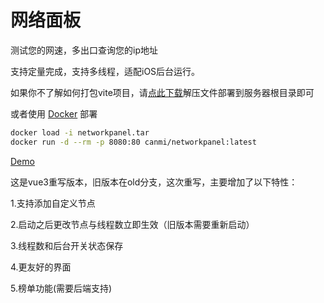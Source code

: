 # 网络面板

测试您的网速，多出口查询您的ip地址

支持定量完成，支持多线程，适配iOS后台运行。

如果你不了解如何打包vite项目，请[点此下载](https://github.com/ljxi/NetworkPanel/archive/refs/heads/gh-pages.zip)解压文件部署到服务器根目录即可

或者使用 [Docker](https://github.com/canmi21/NetworkPanel/releases/download/v3.2.2/networkpanel.tar) 部署
```bash
docker load -i networkpanel.tar
docker run -d --rm -p 8080:80 canmi/networkpanel:latest
```


[Demo](https://ljxi.github.io/NetworkPanel/)

这是vue3重写版本，旧版本在old分支，这次重写，主要增加了以下特性：

1.支持添加自定义节点

2.启动之后更改节点与线程数立即生效（旧版本需要重新启动）

3.线程数和后台开关状态保存

4.更友好的界面

5.榜单功能(需要后端支持)

